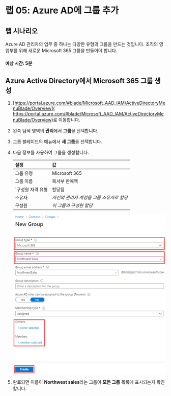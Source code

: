 ﻿---
lab:
    title: '05 - Azure AD에 그룹 추가'
    learning path: '01'
    module: '모듈 02 - ID 생성, 구성 및 관리'
---

# 랩 05: Azure AD에 그룹 추가

## 랩 시나리오

Azure AD 관리자의 업무 중 하나는 다양한 유형의 그룹을 만드는 것입니다. 조직의 영업부를 위해 새로운 Microsoft 365 그룹을 만들어야 합니다.

#### 예상 시간: 5분

## Azure Active Directory에서 Microsoft 365 그룹 생성

1. [https://portal.azure.com/#blade/Microsoft_AAD_IAM/ActiveDirectoryMenuBlade/Overview]( https://portal.azure.com/#blade/Microsoft_AAD_IAM/ActiveDirectoryMenuBlade/Overview)로 이동합니다.

1. 왼쪽 탐색 영역의 **관리**에서 **그룹**을 선택합니다.

1. 그룹 블레이드의 메뉴에서 **새 그룹**을 선택합니다.

1. 다음 정보를 사용하여 그룹을 생성합니다.

    | **설정**| **값**|
    | :--- | :--- |
    | 그룹 유형| Microsoft 365|
    | 그룹 이름| 북서부 판매액|
    | `구성원 자격 유형| 할당됨|
    | 소유자| *자신의 관리자 계정을 그룹 소유자로 할당*|
    | 구성원| *이 그룹의 구성원 할당*|

    ![그룹 유형, 그룹 이름, 소유자 및 구성원이 강조 표시된 새 그룹 블레이드를 보여주는 화면 이미지](./media/lp1-mod2-create-o365-group.png)

1. 완료되면 이름이 **Northwest sales**라는 그룹이 **모든 그룹** 목록에 표시되는지 확인합니다.
